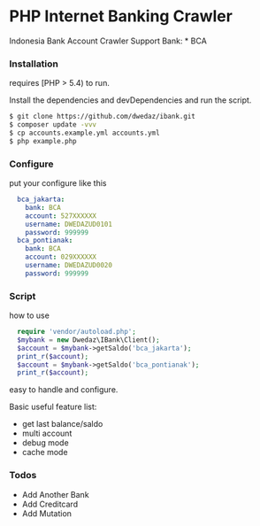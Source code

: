 PHP Internet Banking Crawler
==================================
Indonesia Bank Account Crawler
Support Bank:
	* BCA


### Installation

requires [PHP > 5.4) to run.

Install the dependencies and devDependencies and run the script.

```sh
$ git clone https://github.com/dwedaz/ibank.git
$ composer update -vvv
$ cp accounts.example.yml accounts.yml
$ php example.php
```

### Configure
put your configure like this

```yaml
  bca_jakarta:
    bank: BCA
    account: 527XXXXXX
    username: DWEDAZUD0101
    password: 999999
  bca_pontianak:
    bank: BCA
    account: 029XXXXXX
    username: DWEDAZUD0020
    password: 999999
```
### Script
how to use
```php
  require 'vendor/autoload.php';
  $mybank = new Dwedaz\IBank\Client();
  $account = $mybank->getSaldo('bca_jakarta');
  print_r($account);
  $account = $mybank->getSaldo('bca_pontianak');
  print_r($account);
```


easy to handle and configure.

Basic useful feature list:

 * get last balance/saldo
 * multi account 
 * debug mode
 * cache mode

### Todos

 - Add Another Bank
 - Add Creditcard
 - Add Mutation
